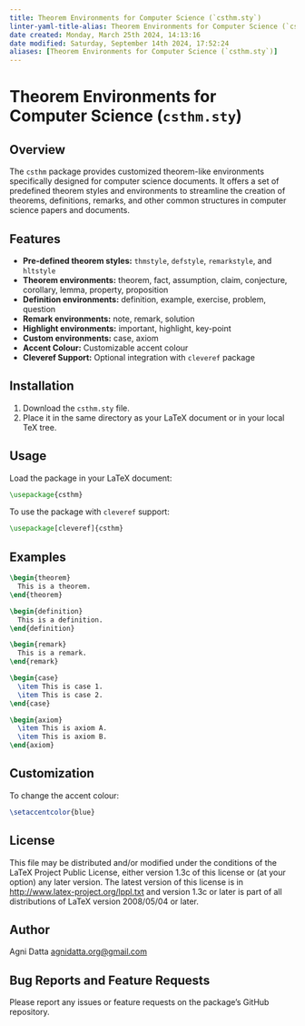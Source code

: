 ```yaml
---
title: Theorem Environments for Computer Science (`csthm.sty`)
linter-yaml-title-alias: Theorem Environments for Computer Science (`csthm.sty`)
date created: Monday, March 25th 2024, 14:13:16
date modified: Saturday, September 14th 2024, 17:52:24
aliases: [Theorem Environments for Computer Science (`csthm.sty`)]
---
```


# Theorem Environments for Computer Science (`csthm.sty`)

## Overview

The `csthm` package provides customized theorem-like environments specifically designed for computer science documents. It offers a set of predefined theorem styles and environments to streamline the creation of theorems, definitions, remarks, and other common structures in computer science papers and documents.

## Features

- **Pre-defined theorem styles:** `thmstyle`, `defstyle`, `remarkstyle`, and `hltstyle`
- **Theorem environments:** theorem, fact, assumption, claim, conjecture, corollary, lemma, property, proposition
- **Definition environments:** definition, example, exercise, problem, question
- **Remark environments:** note, remark, solution
- **Highlight environments:** important, highlight, key-point
- **Custom environments:** case, axiom
- **Accent Colour:** Customizable accent colour
- **Cleveref Support:** Optional integration with `cleveref` package

## Installation

1. Download the `csthm.sty` file.
2. Place it in the same directory as your LaTeX document or in your local TeX tree.

## Usage

Load the package in your LaTeX document:

```latex
\usepackage{csthm}
```

To use the package with `cleveref` support:

```latex
\usepackage[cleveref]{csthm}
```

## Examples

```latex
\begin{theorem}
  This is a theorem.
\end{theorem}

\begin{definition}
  This is a definition.
\end{definition}

\begin{remark}
  This is a remark.
\end{remark}

\begin{case}
  \item This is case 1.
  \item This is case 2.
\end{case}

\begin{axiom}
  \item This is axiom A.
  \item This is axiom B.
\end{axiom}
```

## Customization

To change the accent colour:

```latex
\setaccentcolor{blue}
```

## License

This file may be distributed and/or modified under the conditions of the LaTeX Project Public License, either version 1.3c of this license or (at your option) any later version. The latest version of this license is in <http://www.latex-project.org/lppl.txt> and version 1.3c or later is part of all distributions of LaTeX version 2008/05/04 or later.

## Author

Agni Datta <agnidatta.org@gmail.com>

## Bug Reports and Feature Requests

Please report any issues or feature requests on the package’s GitHub repository.
